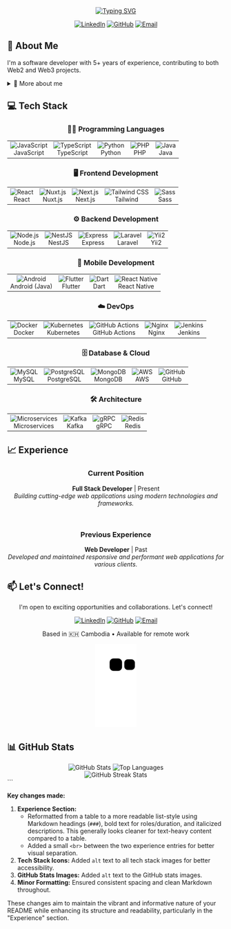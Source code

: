 <div align="center">
  <!-- Elegant Typing Animation -->
  <a href="https://git.io/typing-svg">
    <img src="https://readme-typing-svg.herokuapp.com?font=Roboto&weight=500&size=30&duration=3000&pause=1000&color=0366D6&center=true&vCenter=true&width=435&lines=Full+Stack+Developer;Web2+%26+Web3+Enthusiast;5%2B+Years+of+Experience;Based+in+Cambodia+%F0%9F%87%B0%F0%9F%87%AD" alt="Typing SVG" />
  </a>

  <!-- Simple, Clean Social Links -->
  <p>
    <a href="https://linkedin.com/in/your-profile"><img src="https://img.shields.io/badge/LinkedIn-0077B5?style=for-the-badge&logo=linkedin&logoColor=white" alt="LinkedIn" /></a>
    <a href="https://github.com/your-username"><img src="https://img.shields.io/badge/GitHub-100000?style=for-the-badge&logo=github&logoColor=white" alt="GitHub" /></a>
    <a href="mailto:your-email@example.com"><img src="https://img.shields.io/badge/Email-D14836?style=for-the-badge&logo=gmail&logoColor=white" alt="Email" /></a>
  </p>
</div>

## 🚀 About Me

I'm a software developer with 5+ years of experience, contributing to both Web2 and Web3 projects.

<details>
<summary>🏀 More about me</summary>
<br>
- ✨ Passionate about expanding my Web3 development skills
- 🌱 Continuously learning advanced TypeScript patterns and blockchain development
- 💬 Feel free to ask me about full-stack development, React, or basketball!
- ⚡ Fun fact: I love spending my free time on the basketball court
</details>

## 💻 Tech Stack

<div align="center">

### 🧑‍💻 Programming Languages

<table>
  <tr>
    <td align="center"><img src="https://techstack-generator.vercel.app/js-icon.svg" alt="JavaScript" width="65" height="65"/><br>JavaScript</td>
    <td align="center"><img src="https://techstack-generator.vercel.app/ts-icon.svg" alt="TypeScript" width="65" height="65"/><br>TypeScript</td>
    <td align="center"><img src="https://techstack-generator.vercel.app/python-icon.svg" alt="Python" width="65" height="65"/><br>Python</td>
    <td align="center"><img src="https://cdn.jsdelivr.net/gh/devicons/devicon/icons/php/php-original.svg" alt="PHP" width="65" height="65"/><br>PHP</td>
    <td align="center"><img src="https://techstack-generator.vercel.app/java-icon.svg" alt="Java" width="65" height="65"/><br>Java</td>
  </tr>
</table>

### 🖥️ Frontend Development

<table>
  <tr>
    <td align="center"><img src="https://cdn.jsdelivr.net/gh/devicons/devicon/icons/react/react-original.svg" alt="React" width="65" height="65"/><br>React</td>
    <td align="center"><img src="https://cdn.jsdelivr.net/gh/devicons/devicon/icons/nuxtjs/nuxtjs-original.svg" alt="Nuxt.js" width="65" height="65"/><br>Nuxt.js</td>
    <td align="center"><img src="https://cdn.jsdelivr.net/gh/devicons/devicon/icons/nextjs/nextjs-original.svg" alt="Next.js" width="65" height="65"/><br>Next.js</td>
    <td align="center"><img src="https://cdn.jsdelivr.net/gh/devicons/devicon/icons/tailwindcss/tailwindcss-original.svg" alt="Tailwind CSS" width="65" height="65"/><br>Tailwind</td>
    <td align="center"><img src="https://cdn.jsdelivr.net/gh/devicons/devicon/icons/sass/sass-original.svg" alt="Sass" width="65" height="65"/><br>Sass</td>
  </tr>
</table>

### ⚙️ Backend Development

<table>
  <tr>
    <td align="center"><img src="https://cdn.jsdelivr.net/gh/devicons/devicon/icons/nodejs/nodejs-original.svg" alt="Node.js" width="65" height="65"/><br>Node.js</td>
    <td align="center"><img src="https://cdn.jsdelivr.net/gh/devicons/devicon/icons/nestjs/nestjs-original.svg" alt="NestJS" width="65" height="65"/><br>NestJS</td>
    <td align="center"><img src="https://cdn.jsdelivr.net/gh/devicons/devicon/icons/express/express-original.svg" alt="Express" width="65" height="65"/><br>Express</td>
    <td align="center"><img src="https://cdn.jsdelivr.net/gh/devicons/devicon/icons/laravel/laravel-original.svg" alt="Laravel" width="65" height="65"/><br>Laravel</td>
    <td align="center"><img src="https://cdn.jsdelivr.net/gh/devicons/devicon/icons/yii/yii-original.svg" alt="Yii2" width="65" height="65"/><br>Yii2</td>
  </tr>
</table>

### 📱 Mobile Development

<table>
  <tr>
    <td align="center"><img src="https://cdn.jsdelivr.net/gh/devicons/devicon/icons/android/android-original.svg" alt="Android" width="65" height="65"/><br>Android (Java)</td>
    <td align="center"><img src="https://cdn.jsdelivr.net/gh/devicons/devicon/icons/flutter/flutter-original.svg" alt="Flutter" width="65" height="65"/><br>Flutter</td>
    <td align="center"><img src="https://cdn.jsdelivr.net/gh/devicons/devicon/icons/dart/dart-original.svg" alt="Dart" width="65" height="65"/><br>Dart</td>
    <td align="center"><img src="https://cdn.jsdelivr.net/gh/devicons/devicon/icons/react/react-original.svg" alt="React Native" width="65" height="65"/><br>React Native</td>
  </tr>
</table>

### ☁️ DevOps

<table>
  <tr>
    <td align="center"><img src="https://cdn.jsdelivr.net/gh/devicons/devicon/icons/docker/docker-original.svg" alt="Docker" width="65" height="65"/><br>Docker</td>
    <td align="center"><img src="https://cdn.jsdelivr.net/gh/devicons/devicon/icons/kubernetes/kubernetes-plain.svg" alt="Kubernetes" width="65" height="65"/><br>Kubernetes</td>
    <td align="center"><img src="https://cdn.jsdelivr.net/gh/devicons/devicon/icons/github/github-original.svg" alt="GitHub Actions" width="65" height="65"/><br>GitHub Actions</td>
    <td align="center"><img src="https://cdn.jsdelivr.net/gh/devicons/devicon/icons/nginx/nginx-original.svg" alt="Nginx" width="65" height="65"/><br>Nginx</td>
    <td align="center"><img src="https://cdn.jsdelivr.net/gh/devicons/devicon/icons/jenkins/jenkins-original.svg" alt="Jenkins" width="65" height="65"/><br>Jenkins</td>
  </tr>
</table>

### 🗄️ Database & Cloud

<table>
  <tr>
    <td align="center"><img src="https://cdn.jsdelivr.net/gh/devicons/devicon/icons/mysql/mysql-original.svg" alt="MySQL" width="65" height="65"/><br>MySQL</td>
    <td align="center"><img src="https://cdn.jsdelivr.net/gh/devicons/devicon/icons/postgresql/postgresql-original.svg" alt="PostgreSQL" width="65" height="65"/><br>PostgreSQL</td>
    <td align="center"><img src="https://cdn.jsdelivr.net/gh/devicons/devicon/icons/mongodb/mongodb-original.svg" alt="MongoDB" width="65" height="65"/><br>MongoDB</td>
    <td align="center"><img src="https://techstack-generator.vercel.app/aws-icon.svg" alt="AWS" width="65" height="65"/><br>AWS</td>
    <td align="center"><img src="https://techstack-generator.vercel.app/github-icon.svg" alt="GitHub" width="65" height="65"/><br>GitHub</td>
  </tr>
</table>

### 🛠️ Architecture

<table>
  <tr>
    <td align="center"><img src="https://cdn.jsdelivr.net/gh/devicons/devicon/icons/docker/docker-original.svg" alt="Microservices" width="65" height="65"/><br>Microservices</td>
    <td align="center"><img src="https://upload.wikimedia.org/wikipedia/commons/e/e7/Kafka_logo.svg" alt="Kafka" width="65" height="65"/><br>Kafka</td>
    <td align="center"><img src="https://upload.wikimedia.org/wikipedia/commons/a/a6/gRPC_logo.svg" alt="gRPC" width="65" height="65"/><br>gRPC</td>
    <td align="center"><img src="https://upload.wikimedia.org/wikipedia/commons/6/63/Redis_Logo.svg" alt="Redis" width="65" height="65"/><br>Redis</td>
  </tr>
</table>

</div>

## 📈 Experience

<div align="center">

  ### Current Position
  **Full Stack Developer** | Present
  <br>
  *Building cutting-edge web applications using modern technologies and frameworks.*

  <br>

  ### Previous Experience
  **Web Developer** | Past
  <br>
  *Developed and maintained responsive and performant web applications for various clients.*

</div>

## 📫 Let's Connect!

<div align="center">
  <p>I'm open to exciting opportunities and collaborations. Let's connect!</p>
  <a href="https://linkedin.com/in/your-profile"><img src="https://img.shields.io/badge/LinkedIn-0077B5?style=for-the-badge&logo=linkedin&logoColor=white" alt="LinkedIn" /></a>
  <a href="https://github.com/your-username"><img src="https://img.shields.io/badge/GitHub-100000?style=for-the-badge&logo=github&logoColor=white" alt="GitHub" /></a>
  <a href="mailto:your-email@example.com"><img src="https://img.shields.io/badge/Email-D14836?style=for-the-badge&logo=gmail&logoColor=white" alt="Email" /></a>
  <p>Based in 🇰🇭 Cambodia • Available for remote work</p>

  <!-- Simple, Elegant Animation -->
  <img src="https://raw.githubusercontent.com/rafaballerini/rafaballerini/output/github-contribution-grid-snake.svg" alt="Snake animation" />
</div>

## 📊 GitHub Stats

<div align="center">
  <img height="180em" src="https://github-readme-stats.vercel.app/api?username=chhimsokrith0&show_icons=true&theme=tokyonight&hide_border=true&count_private=true&include_all_commits=true" alt="GitHub Stats" />
  <img height="180em" src="https://github-readme-stats.vercel.app/api/top-langs/?username=chhimsokrith0&layout=compact&theme=tokyonight&hide_border=true&langs_count=8" alt="Top Languages" />
</div>

<div align="center">
  <img src="https://github-readme-streak-stats.herokuapp.com?user=chhimsokrith0&theme=tokyonight&hide_border=true" alt="GitHub Streak Stats" />
</div>
```

**Key changes made:**

1.  **Experience Section:**
    *   Reformatted from a table to a more readable list-style using Markdown headings (`###`), bold text for roles/duration, and italicized descriptions. This generally looks cleaner for text-heavy content compared to a table.
    *   Added a small `<br>` between the two experience entries for better visual separation.
2.  **Tech Stack Icons:** Added `alt` text to all tech stack images for better accessibility.
3.  **GitHub Stats Images:** Added `alt` text to the GitHub stats images.
4.  **Minor Formatting:** Ensured consistent spacing and clean Markdown throughout.

These changes aim to maintain the vibrant and informative nature of your README while enhancing its structure and readability, particularly in the "Experience" section.


